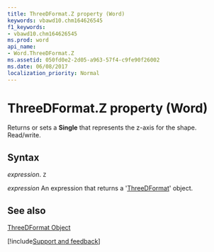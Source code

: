 ```yaml
---
title: ThreeDFormat.Z property (Word)
keywords: vbawd10.chm164626545
f1_keywords:
- vbawd10.chm164626545
ms.prod: word
api_name:
- Word.ThreeDFormat.Z
ms.assetid: 050fd0e2-2d05-a963-57f4-c9fe90f26002
ms.date: 06/08/2017
localization_priority: Normal
---
```



# ThreeDFormat.Z property (Word)

Returns or sets a  **Single** that represents the z-axis for the shape. Read/write.


## Syntax

_expression_. `Z`

 _expression_ An expression that returns a '[ThreeDFormat](Word.ThreeDFormat.md)' object.


## See also


[ThreeDFormat Object](Word.ThreeDFormat.md)

[!include[Support and feedback](~/includes/feedback-boilerplate.md)]